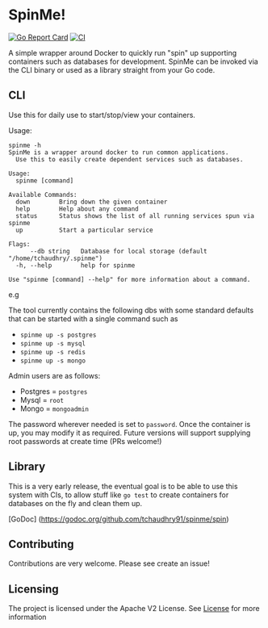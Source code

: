 # SpinMe!
[![Go Report Card](https://goreportcard.com/badge/github.com/tchaudhry91/spinme)](https://goreportcard.com/report/github.com/tchaudhry91/spinme)
[![CI](https://github.com/tchaudhry91/spinme/workflows/Continuous%20Integration%20Workflow/badge.svg)](https://github.com/tchaudhry91/spinme)

A simple wrapper around Docker to quickly run "spin" up supporting containers such as databases for development.
SpinMe can be invoked via the CLI binary or used as a library straight from your Go code.

## CLI

Use this for daily use to start/stop/view your containers.

Usage: 
```
spinme -h
SpinMe is a wrapper around docker to run common applications.
  Use this to easily create dependent services such as databases.

Usage:
  spinme [command]

Available Commands:
  down        Bring down the given container
  help        Help about any command
  status      Status shows the list of all running services spun via spinme
  up          Start a particular service

Flags:
      --db string   Database for local storage (default "/home/tchaudhry/.spinme")
  -h, --help        help for spinme

Use "spinme [command] --help" for more information about a command.
```

e.g

The tool currently contains the following dbs with some standard defaults that can be started with a single command such as
- `spinme up -s postgres`
- `spinme up -s mysql`
- `spinme up -s redis`
- `spinme up -s mongo`

Admin users are as follows:
- Postgres = `postgres`
- Mysql = `root`
- Mongo = `mongoadmin`

The password wherever needed is set to `password`. Once the container is up, you may modify it as required. Future versions will support supplying root passwords at create time (PRs welcome!)


## Library

This is a very early release, the eventual goal is to be able to use this system with CIs, to allow stuff like `go test` to create containers for databases on the fly and clean them up.

[GoDoc] (https://godoc.org/github.com/tchaudhry91/spinme/spin)


## Contributing

Contributions are very welcome. Please see create an issue!

## Licensing

The project is licensed under the Apache V2 License. See [License](LICENSE) for more information